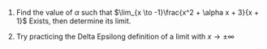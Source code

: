 1. Find the value of $\alpha$ such that $\lim_{x \to -1}\frac{x^2 + \alpha x + 3}{x + 1}$ Exists, then determine its limit. 

2. Try practicing the Delta Epsilong definition of a limit with $x \to \pm \infty$

